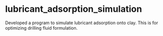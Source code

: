 # lubricant_adsorption_simulation
Developed a program to simulate lubricant adsorption onto clay.  This is for optimizing drilling fluid formulation.
